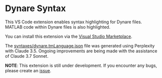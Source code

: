 # Dynare Syntax

This VS Code extension enables syntax highlighting for Dynare files.
MATLAB code within Dynare files is also highlighted.

You can install this extension via the [Visual Studio Marketplace](https://marketplace.visualstudio.com/items?itemName=shsu.dynare-syntax).

The [syntaxes/dynare.tmLanguage.json](syntaxes/dynare.tmLanguage.json) file
    was generated using Perplexity with Claude 3.5.
Ongoing improvements are being made with the assistance of Claude 3.7 Sonnet.

**NOTE**: This extension is still under development.
If you encounter any bugs, please create an [issue](https://github.com/shihhsuanhsu/vscode-dynare-syntax/issues).
